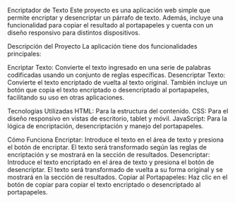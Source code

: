 Encriptador de Texto
Este proyecto es una aplicación web simple que permite encriptar y desencriptar un párrafo de texto. Además, incluye una funcionalidad para copiar el resultado al portapapeles y cuenta con un diseño responsivo para distintos dispositivos.

Descripción del Proyecto
La aplicación tiene dos funcionalidades principales:

Encriptar Texto: Convierte el texto ingresado en una serie de palabras codificadas usando un conjunto de reglas específicas.
Desencriptar Texto: Convierte el texto encriptado de vuelta al texto original.
También incluye un botón que copia el texto encriptado o desencriptado al portapapeles, facilitando su uso en otras aplicaciones.

Tecnologías Utilizadas
HTML: Para la estructura del contenido.
CSS: Para el diseño responsivo en vistas de escritorio, tablet y móvil.
JavaScript: Para la lógica de encriptación, desencriptación y manejo del portapapeles.

Cómo Funciona
Encriptar: Introduce el texto en el área de texto y presiona el botón de encriptar. El texto será transformado según las reglas de encriptación y se mostrará en la sección de resultados.
Desencriptar: Introduce el texto encriptado en el área de texto y presiona el botón de desencriptar. El texto será transformado de vuelta a su forma original y se mostrará en la sección de resultados.
Copiar al Portapapeles: Haz clic en el botón de copiar para copiar el texto encriptado o desencriptado al portapapeles.
